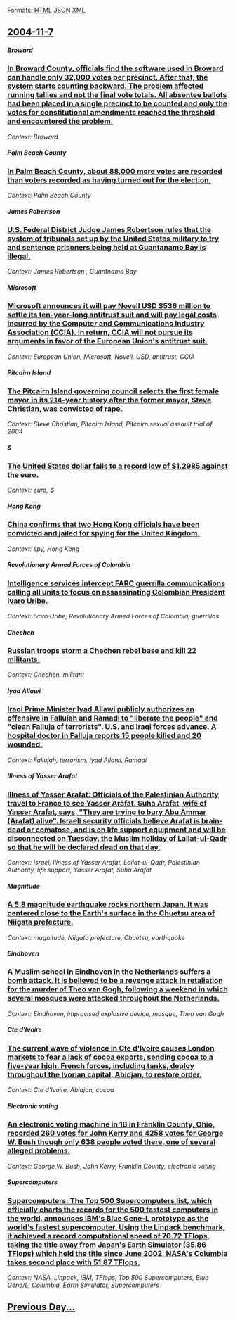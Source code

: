 
Formats: [HTML](2004/11/7/index.html)  [JSON](2004/11/7/index.json)  [XML](2004/11/7/index.xml)  

## [2004-11-7](/news/2004/11/7/index.md)

##### Broward
### [ In Broward County, officials find the software used in Broward can handle only 32,000 votes per precinct. After that, the system starts counting backward. The problem affected running tallies and not the final vote totals. All absentee ballots had been placed in a single precinct to be counted and only the votes for constitutional amendments reached the threshold and encountered the problem. ](/news/2004/11/7/in-broward-county-officials-find-the-software-used-in-broward-can-handle-only-32-000-votes-per-precinct-after-that-the-system-starts-cou.md)
_Context: Broward_

##### Palm Beach County
### [ In Palm Beach County, about 88,000 more votes are recorded than voters recorded as having turned out for the election. ](/news/2004/11/7/in-palm-beach-county-about-88-000-more-votes-are-recorded-than-voters-recorded-as-having-turned-out-for-the-election.md)
_Context: Palm Beach County_

##### James Robertson 
### [ U.S. Federal District Judge James Robertson rules that the system of tribunals set up by the United States military to try and sentence prisoners being held at Guantanamo Bay is illegal. ](/news/2004/11/7/u-s-federal-district-judge-james-robertson-rules-that-the-system-of-tribunals-set-up-by-the-united-states-military-to-try-and-sentence-pri.md)
_Context: James Robertson , Guantnamo Bay_

##### Microsoft
### [ Microsoft announces it will pay Novell USD $536 million to settle its ten-year-long antitrust suit and will pay legal costs incurred by the Computer and Communications Industry Association (CCIA). In return, CCIA will not pursue its arguments in favor of the European Union's antitrust suit. ](/news/2004/11/7/microsoft-announces-it-will-pay-novell-usd-536-million-to-settle-its-ten-year-long-antitrust-suit-and-will-pay-legal-costs-incurred-by-the.md)
_Context: European Union, Microsoft, Novell, USD, antitrust, CCIA_

##### Pitcairn Island
### [ The Pitcairn Island governing council selects the first female mayor in its 214-year history after the former mayor, Steve Christian, was convicted of rape. ](/news/2004/11/7/the-pitcairn-island-governing-council-selects-the-first-female-mayor-in-its-214-year-history-after-the-former-mayor-steve-christian-was-c.md)
_Context: Steve Christian, Pitcairn Island, Pitcairn sexual assault trial of 2004_

##### $
### [ The United States dollar falls to a record low of $1.2985 against the euro. ](/news/2004/11/7/the-united-states-dollar-falls-to-a-record-low-of-1-2985-against-the-euro.md)
_Context: euro, $_

##### Hong Kong
### [ China confirms that two Hong Kong officials have been convicted and jailed for spying for the United Kingdom. ](/news/2004/11/7/china-confirms-that-two-hong-kong-officials-have-been-convicted-and-jailed-for-spying-for-the-united-kingdom.md)
_Context: spy, Hong Kong_

##### Revolutionary Armed Forces of Colombia
### [ Intelligence services intercept FARC guerrilla communications calling all units to focus on assassinating Colombian President lvaro Uribe. ](/news/2004/11/7/intelligence-services-intercept-farc-guerrilla-communications-calling-all-units-to-focus-on-assassinating-colombian-president-alvaro-uribe.md)
_Context: lvaro Uribe, Revolutionary Armed Forces of Colombia, guerrillas_

##### Chechen
### [ Russian troops storm a Chechen rebel base and kill 22 militants. ](/news/2004/11/7/russian-troops-storm-a-chechen-rebel-base-and-kill-22-militants.md)
_Context: Chechen, militant_

##### Iyad Allawi
### [ Iraqi Prime Minister Iyad Allawi publicly authorizes an offensive in Fallujah and Ramadi to "liberate the people" and "clean Falluja of terrorists". U.S. and Iraqi forces advance. A hospital doctor in Falluja reports 15 people killed and 20 wounded. ](/news/2004/11/7/iraqi-prime-minister-iyad-allawi-publicly-authorizes-an-offensive-in-fallujah-and-ramadi-to-liberate-the-people-and-clean-falluja-of-ter.md)
_Context: Fallujah, terrorism, Iyad Allawi, Ramadi_

##### Illness of Yasser Arafat
### [ Illness of Yasser Arafat: Officials of the Palestinian Authority travel to France to see Yasser Arafat. Suha Arafat, wife of Yasser Arafat, says, "They are trying to bury Abu Ammar (Arafat) alive". Israeli security officials believe Arafat is brain-dead or comatose, and is on life support equipment and will be disconnected on Tuesday, the Muslim holiday of Lailat-ul-Qadr so that he will be declared dead on that day. ](/news/2004/11/7/illness-of-yasser-arafat-officials-of-the-palestinian-authority-travel-to-france-to-see-yasser-arafat-suha-arafat-wife-of-yasser-arafat.md)
_Context: Israel, Illness of Yasser Arafat, Lailat-ul-Qadr, Palestinian Authority, life support, Yasser Arafat, Suha Arafat_

##### Magnitude
### [ A 5.8 magnitude earthquake rocks northern Japan. It was centered close to the Earth's surface in the Chuetsu area of Niigata prefecture. ](/news/2004/11/7/a-5-8-magnitude-earthquake-rocks-northern-japan-it-was-centered-close-to-the-earth-s-surface-in-the-chuetsu-area-of-niigata-prefecture.md)
_Context: magnitude, Niigata prefecture, Chuetsu, earthquake_

##### Eindhoven
### [ A Muslim school in Eindhoven in the Netherlands suffers a bomb attack. It is believed to be a revenge attack in retaliation for the murder of Theo van Gogh, following a weekend in which several mosques were attacked throughout the Netherlands. ](/news/2004/11/7/a-muslim-school-in-eindhoven-in-the-netherlands-suffers-a-bomb-attack-it-is-believed-to-be-a-revenge-attack-in-retaliation-for-the-murder.md)
_Context: Eindhoven, improvised explosive device, mosque, Theo van Gogh_

##### Cte d'Ivoire
### [ The current wave of violence in Cte d'Ivoire causes London markets to fear a lack of cocoa exports, sending cocoa to a five-year high. French forces, including tanks, deploy throughout the Ivorian capital, Abidjan, to restore order. ](/news/2004/11/7/the-current-wave-of-violence-in-cote-d-ivoire-causes-london-markets-to-fear-a-lack-of-cocoa-exports-sending-cocoa-to-a-five-year-high-fre.md)
_Context: Cte d'Ivoire, Abidjan, cocoa_

##### Electronic voting
### [ An electronic voting machine in 1B in Franklin County, Ohio, recorded 260 votes for John Kerry and 4258 votes for George W. Bush though only 638 people voted there, one of several alleged problems. ](/news/2004/11/7/an-electronic-voting-machine-in-1b-in-franklin-county-ohio-recorded-260-votes-for-john-kerry-and-4258-votes-for-george-w-bush-though-onl.md)
_Context: George W. Bush, John Kerry, Franklin County, electronic voting_

##### Supercomputers
### [ Supercomputers: The Top 500 Supercomputers list, which officially charts the records for the 500 fastest computers in the world, announces IBM's Blue Gene-L prototype as the world's fastest supercomputer. Using the Linpack benchmark, it achieved a record computational speed of 70.72 TFlops, taking the title away from Japan's Earth Simulator (35.86 TFlops) which held the title since June 2002. NASA's Columbia takes second place with 51.87 TFlops. ](/news/2004/11/7/supercomputers-the-top-500-supercomputers-list-which-officially-charts-the-records-for-the-500-fastest-computers-in-the-world-announces.md)
_Context: NASA, Linpack, IBM, TFlops, Top 500 Supercomputers, Blue Gene/L, Columbia, Earth Simulator, Supercomputers_

## [Previous Day...](/news/2004/11/6/index.md)

